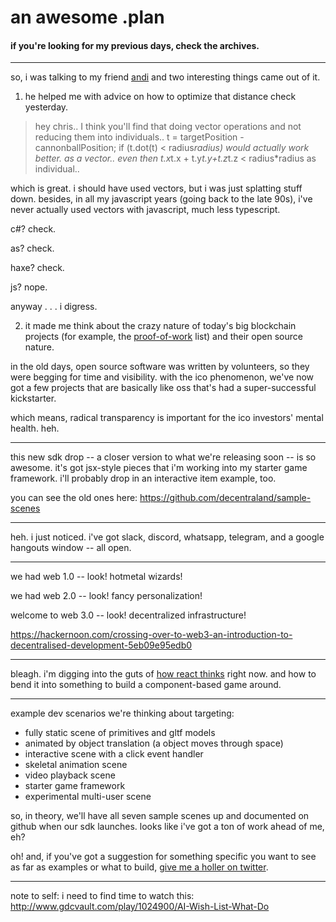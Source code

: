 # an awesome .plan

#### if you're looking for my previous days, check the archives.

---

so, i was talking to my friend [andi](https://www.linkedin.com/in/andismithers/) and two interesting things came out of it.

1) he helped me with advice on how to optimize that distance check yesterday.

> hey chris.. I think you'll find that doing vector operations and not reducing them into individuals.. t = targetPosition - cannonballPosition; if (t.dot(t) < radius*radius) would actually work better. as a vector.. even then t.x*t.x + t.y*t.y+t.z*t.z < radius*radius as individual..

which is great.  i should have used vectors, but i was just splatting stuff down.  besides, in all my javascript years (going back to the late 90s), i've never actually used vectors with javascript, much less typescript.

c#?  check.

as?  check.

haxe?  check.

js?  nope.

anyway . . . i digress.

2) it made me think about the crazy nature of today's big blockchain projects (for example, the [proof-of-work](https://proofofwork.substack.com/) list) and their open source nature.  

in the old days, open source software was written by volunteers, so they were begging for time and visibility.  with the ico phenomenon, we've now got a few projects that are basically like oss that's had a super-successful kickstarter.

which means, radical transparency is important for the ico investors' mental health.  heh.

---

this new sdk drop -- a closer version to what we're releasing soon -- is so awesome.  it's got jsx-style pieces that i'm working into my starter game framework.  i'll probably drop in an interactive item example, too.

you can see the old ones here: https://github.com/decentraland/sample-scenes

---

heh.  i just noticed.  i've got slack, discord, whatsapp, telegram, and a google hangouts window -- all open.

---

we had web 1.0 -- look!  hotmetal wizards!

we had web 2.0 -- look!  fancy personalization!

welcome to web 3.0 -- look!  decentralized infrastructure!

https://hackernoon.com/crossing-over-to-web3-an-introduction-to-decentralised-development-5eb09e95edb0

---

bleagh.  i'm digging into the guts of [how react thinks](https://reactjs.org/docs/state-and-lifecycle.html) right now.  and how to bend it into something to build a component-based game around.

---

example dev scenarios we're thinking about targeting:

- fully static scene of primitives and gltf models
- animated by object translation (a object moves through space)
- interactive scene with a click event handler
- skeletal animation scene
- video playback scene
- starter game framework
- experimental multi-user scene

so, in theory, we'll have all seven sample scenes up and documented on github when our sdk launches.  looks like i've got a ton of work ahead of me, eh?

oh!  and, if you've got a suggestion for something specific you want to see as far as examples or what to build, [give me a holler on twitter](https://twitter.com/m3mnoch).

---

note to self:  i need to find time to watch this:  
http://www.gdcvault.com/play/1024900/AI-Wish-List-What-Do

